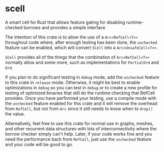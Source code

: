 # scell
A smart cell for Rust that allows feature gating for disabling runtime-checked borrows and provides a simple interface

The intention of this crate is to allow the use of a `Arc<RefCell<T>>` throughout code where, after enough testing
has been done, the `unchecked` feature can be enabled, which will convert `SCell` into a `Arc<UnsafeCell<T>>`.

`SCell` provides all of the things that the combination of `Arc<RefCell<T>>` normally allow and some more, such as
implementations for `PartialOrd` and `Ord`.

If you plan to do significant testing in `debug` mode, add the `unchecked` feature to this crate in `release` mode.
Otherwise, it might be best to enable optimizations in `debug` so you can test in `debug` or to create a new
profile for testing of optimized binaries that still do the runtime checking that RefCell provides. Once you have
performed your testing, use a compile mode with the `unchecked` feature enabled for this crate and it will remove
the overhead from `RefCell`, but not from `Arc` since it still needs to know when to `drop()` the value.

Alternatively, feel free to use this crate for normal use in graphs, meshes, and other recurrent data structures
with lots of interconnectivity where the borrow checker simply can't help. Later, if your code works fine and you
need the performance back from `RefCell`, just use the `unchecked` feature and your code will be good to go.
